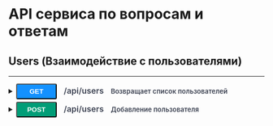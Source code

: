 # API сервиса по вопросам и ответам

## Users (Взаимодействие с пользователями)

---

<details>
<summary> 
<button class="method GET">GET</button>
<span class="path">/api/users</span>
<span class="desc">Возвращает список пользователей</span>
</summary>

---

### Parameters

_No parameters_

---

### Responses

<table>
  <tr>
    <th>Code</th>
    <th>Description</th>
  </tr>
  <tr>
    <td valign="top">200</td>
    <td>
      <pre>
[
  {
    "id": 1,
    "username": "name",
    "password": "pass"
  }
]
      </pre>
    </td>
  </tr>
</table>

---

</details>

<details>
<summary> 
<button class="method POST">POST</button>
<span class="path">/api/users</span>
<span class="desc">Добавление пользователя</span>
</summary>

---

### Parameters

<table>
  <tr>
    <th>Name</th>
    <th>Description</th>
  </tr>
  <tr>
    <td valign="top">
      username* <br>
      string <br>
    </td>
    <td>
      Логин пользователя <br>
      <input placeholder="username" />
    </td>
  </tr>
  <tr>
    <td valign="top">
      password* <br>
      string <br>
    </td>
    <td>
      Пароль пользователя <br>
      <input placeholder="password" type="password" />
    </td>
  </tr>
</table>

---

### Responses

<table>
  <tr>
    <th>Code</th>
    <th>Description</th>
  </tr>
  <tr>
    <td valign="top">200</td>
    <td>
      <pre>
{
  "id": 1,
  "username": "name",
  "password": "pass"
}
      </pre>
    </td>
  </tr>
</table>

---

</details>

<style type="text/css" rel="stylesheet">
details{
  margin-top: 5px;
}
summary::marker,
summary::-webkit-details-marker {
  
}
.GET{
  background-color: #1391FF;
}
.POST{
  background-color: #009D77;
}
.PUT{
  background-color: #E97500;
}
.DELETE{
  background-color: #CF3030;
}
.method{
  border-radius: 3px;
  color:#fff;
  width:80px;
  padding: 6px 0;
  font-weight: 700
}
.path{
  color: #3b4151;
  font-size: 16px;
  font-weight: 600;
  padding: 0 10px;
  user-select: none;
}
.desc{
  color: #3b4151;
  font-size: 13px;
  font-weight: 600;
  user-select: none;
}
</style>
